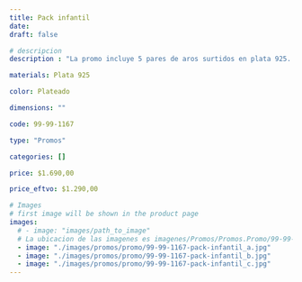 ```yaml
---
title: Pack infantil
date: 
draft: false

# descripcion
description : "La promo incluye 5 pares de aros surtidos en plata 925. Traba con mariposita. Ositos, honguitos, flores, mariposas, ranitas y patitos súper divertidos!"

materials: Plata 925

color: Plateado

dimensions: ""

code: 99-99-1167

type: "Promos"

categories: []

price: $1.690,00

price_eftvo: $1.290,00

# Images
# first image will be shown in the product page
images:
  # - image: "images/path_to_image"
  # La ubicacion de las imagenes es imagenes/Promos/Promos.Promo/99-99-1167-pack-infantil
  - image: "./images/promos/promo/99-99-1167-pack-infantil_a.jpg"
  - image: "./images/promos/promo/99-99-1167-pack-infantil_b.jpg"
  - image: "./images/promos/promo/99-99-1167-pack-infantil_c.jpg"
---
```

